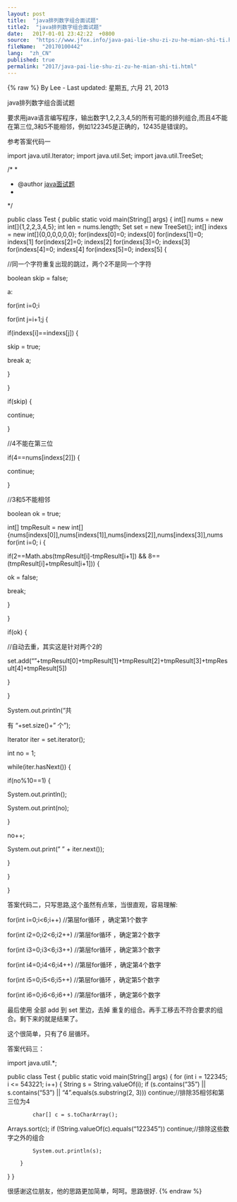 ```yaml
---
layout: post
title:  "java排列数字组合面试题"
title2:  "java排列数字组合面试题"
date:   2017-01-01 23:42:22  +0800
source:  "https://www.jfox.info/java-pai-lie-shu-zi-zu-he-mian-shi-ti.html"
fileName:  "20170100442"
lang:  "zh_CN"
published: true
permalink: "2017/java-pai-lie-shu-zi-zu-he-mian-shi-ti.html"
---
```

{% raw %}
By Lee - Last updated: 星期五, 六月 21, 2013

java排列数字组合面试题

要求用java语言编写程序，输出数字1,2,2,3,4,5的所有可能的排列组合,而且4不能在第三位,3和5不能相邻，例如122345是正确的，12435是错误的。

参考答案代码一

import java.util.Iterator;
import java.util.Set;
import java.util.TreeSet;

/*
*
* @author [java面试题](https://www.jfox.info/go.php?url=http://www.jfox.info/)
*
*/

public class Test
{
public static void main(String[] args)
{
int[] nums = new int[]{1,2,2,3,4,5};
int len = nums.length;
Set set = new TreeSet();
int[] indexs = new int[]{0,0,0,0,0,0};
for(indexs[0]=0; indexs[0] for(indexs[1]=0; indexs[1] for(indexs[2]=0; indexs[2] for(indexs[3]=0; indexs[3] for(indexs[4]=0; indexs[4] for(indexs[5]=0; indexs[5] {

//同一个字符重复出现的跳过，两个2不是同一个字符

boolean skip = false;

a:

for(int i=0;i

for(int j=i+1;j {

if(indexs[i]==indexs[j])
{

skip = true;

break a;

}

}

if(skip)
{

continue;

}

//4不能在第三位

if(4==nums[indexs[2]])
{

continue;

}

//3和5不能相邻

boolean ok = true;

int[] tmpResult = new int[]{nums[indexs[0]],nums[indexs[1]],nums[indexs[2]],nums[indexs[3]],nums
for(int i=0; i {

if(2==Math.abs(tmpResult[i]-tmpResult[i+1]) && 8==(tmpResult[i]+tmpResult[i+1]))
{

ok = false;

break;

}

}

if(ok)
{

//自动去重，其实这是针对两个2的

set.add(“”+tmpResult[0]+tmpResult[1]+tmpResult[2]+tmpResult[3]+tmpResult[4]+tmpResult[5])

}

}

System.out.println(“共

有 “+set.size()+” 个”);

Iterator iter = set.iterator();

int no = 1;

while(iter.hasNext())
{

if(no%10==1)
{

System.out.println();

System.out.print(no);

}

no++;

System.out.print(” ” + iter.next());

}

}

}

答案代码二，只写思路,这个虽然有点笨，当很直观，容易理解:

for(int i=0;i<6;i++) //第层for循环 ，确定第1个数字

for(int i2=0;i2<6;i2++) //第层for循环 ，确定第2个数字

for(int i3=0;i3<6;i3++) //第层for循环 ，确定第3个数字

for(int i4=0;i4<6;i4++) //第层for循环 ，确定第4个数字

for(int i5=0;i5<6;i5++) //第层for循环 ，确定第5个数字

for(int i6=0;i6<6;i6++) //第层for循环 ，确定第6个数字

最后使用 全部 add 到 set 里边，去掉 重复的组合。再手工移去不符合要求的组合。剩下来的就是结果了。

这个很简单，只有了6 层循环。

答案代码三：

import java.util.*;

public class Test {
public static void main(String[] args) {
for (int i = 122345; i <= 543221; i++) {
String s = String.valueOf(i);
if (s.contains(“35”) || s.contains(“53”) || “4”.equals(s.substring(2, 3))) continue;//排除35相邻和第三位为4

            char[] c = s.toCharArray();
Arrays.sort(c);
if (!String.valueOf(c).equals(“122345”)) continue;//排除这些数字之外的组合

            System.out.println(s);

        }
}
}

很感谢这位朋友，他的思路更加简单，呵呵。思路很好.
{% endraw %}
